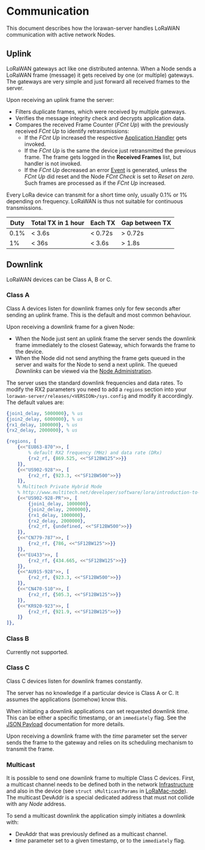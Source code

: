 # Communication

This document describes how the lorawan-server handles LoRaWAN communication with
active network Nodes.

## Uplink

LoRaWAN gateways act like one distributed antenna. When a Node sends a
LoRaWAN frame (message) it gets received by one (or multiple) gateways. The
gateways are very simple and just forward all received frames to the server.

Upon receiving an uplink frame the server:
 * Filters duplicate frames, which were received by multiple gateways.
 * Verifies the message integrity check and decrypts application data.
 * Compares the received Frame Counter (*FCnt Up*) with the previously received
   *FCnt Up* to identify retransmissions:
   * If the *FCnt Up* increased the respective [Application Handler](Applications.md)
     gets invoked.
   * If the *FCnt Up* is the same the device just retransmitted the previous frame.
     The frame gets logged in the **Received Frames** list, but handler is not invoked.
   * If the *FCnt Up* decreased an error [Event](Events.md) is generated, unless
     the *FCnt Up* did reset and the Node *FCnt Check* is set to *Reset on zero*.
     Such frames are processed as if the *FCnt Up* increased.

Every LoRa device can transmit for a short time only, usually 0.1% or 1% depending
on frequency. LoRaWAN is thus not suitable for continuous transmissions.

  Duty | Total TX in 1 hour | Each TX  | Gap between TX
 ------|--------------------|----------|----------------
  0.1% | < 3.6s             | < 0.72s  | > 0.72s
  1%   | < 36s              | < 3.6s   | > 1.8s


## Downlink

LoRaWAN devices can be Class A, B or C.

### Class A

Class A devices listen for downlink frames only for few seconds after sending an
uplink frame. This is the default and most common behaviour.

Upon receiving a downlink frame for a given Node:
 * When the Node just sent an uplink frame the server sends the downlink frame
   immediately to the closest Gateway, which forwards the frame to the device.
 * When the Node did not send anything the frame gets queued in the server
   and waits for the Node to send a next uplink. The queued *Downlinks* can
   be viewed via the [Node Administration](Nodes.md).

The server uses the standard downlink frequencies and data rates. To modify the
RX2 parameters you need to add a `regions` section into your
`lorawan-server/releases/<VERSION>/sys.config` and modify it accordingly. The
default values are:

```erlang
{join1_delay, 5000000}, % us
{join2_delay, 6000000}, % us
{rx1_delay, 1000000}, % us
{rx2_delay, 2000000}, % us

{regions, [
    {<<"EU863-870">>, [
        % default RX2 frequency (MHz) and data rate (DRx)
        {rx2_rf, {869.525, <<"SF12BW125">>}}
    ]},
    {<<"US902-928">>, [
        {rx2_rf, {923.3, <<"SF12BW500">>}}
    ]},
    % Multitech Private Hybrid Mode
    % http://www.multitech.net/developer/software/lora/introduction-to-lora
    {<<"US902-928-PR">>, [
        {join1_delay, 1000000},
        {join2_delay, 2000000},
        {rx1_delay, 1000000},
        {rx2_delay, 2000000},
        {rx2_rf, {undefined, <<"SF12BW500">>}}
    ]},
    {<<"CN779-787">>, [
        {rx2_rf, {786, <<"SF12BW125">>}}
    ]},
    {<<"EU433">>, [
        {rx2_rf, {434.665, <<"SF12BW125">>}}
    ]},
    {<<"AU915-928">>, [
        {rx2_rf, {923.3, <<"SF12BW500">>}}
    ]},
    {<<"CN470-510">>, [
        {rx2_rf, {505.3, <<"SF12BW125">>}}
    ]},
    {<<"KR920-923">>, [
        {rx2_rf, {921.9, <<"SF12BW125">>}}
    ]}
]},
```

### Class B

Currently not supported.

### Class C

Class C devices listen for downlink frames constantly.

The server has no knowledge if a particular device is Class A or C. It assumes
the applications (somehow) know this.

When initiating a downlink applications can set requested downlink *time*. This
can be either a specific timestamp, or an `immediately` flag. See the
[JSON Payload](JSON.md) documentation for more details.

Upon receiving a downlink frame with the *time* parameter set the server sends the
frame to the gateway and relies on its scheduling mechanism to transmit the frame.

### Multicast

It is possible to send one downlink frame to multiple Class C devices. First,
a multicast channel needs to be defined both in the network
[Infrastructure](Infrastructure.md) and also in the device (see `struct sMulticastParams`
in [LoRaMac-node](https://github.com/Lora-net/LoRaMac-node)). The multicast DevAddr
is a special dedicated address that must not collide with any *Node* address.

To send a multicast downlink the application simply initiates a downlink with:
 * DevAddr that was previously defined as a multicast channel.
 * *time* parameter set to a given timestamp, or to the `immediately` flag.
